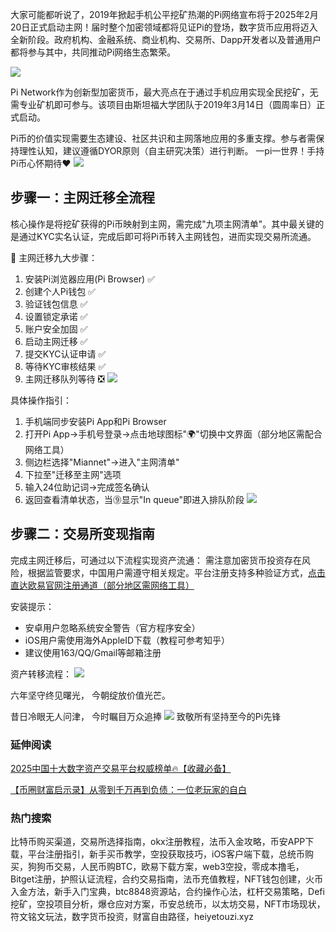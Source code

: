 大家可能都听说了，2019年掀起手机公平挖矿热潮的Pi网络宣布将于2025年2月20日正式启动主网！届时整个加密领域都将见证Pi的登场，数字货币应用将迈入全新阶段。政府机构、金融系统、商业机构、交易所、Dapp开发者以及普通用户都将参与其中，共同推动Pi网络生态繁荣。

![](https://fe095ec.webp.li/pi-coin-001.png)

Pi Network作为创新型加密货币，最大亮点在于通过手机应用实现全民挖矿，无需专业矿机即可参与。该项目由斯坦福大学团队于2019年3月14日（圆周率日）正式启动。

Pi币的价值实现需要生态建设、社区共识和主网落地应用的多重支撑。参与者需保持理性认知，建议遵循DYOR原则（自主研究决策）进行判断。
一pi一世界！手持Pi币心怀期待❤️
![](https://fe095ec.webp.li/pi-coin-002.png)


## 步骤一：主网迁移全流程

核心操作是将挖矿获得的Pi币映射到主网，需完成"九项主网清单"。其中最关键的是通过KYC实名认证，完成后即可将Pi币转入主网钱包，进而实现交易所流通。

🌟 主网迁移九大步骤：
1. 安装Pi浏览器应用(Pi Browser)        ✅
2. 创建个人Pi钱包                        ✅
3. 验证钱包信息                          ✅
4. 设置锁定承诺                          ✅
5. 账户安全加固                          ✅
6. 启动主网迁移                          ✅
7. 提交KYC认证申请                       ✅
8. 等待KYC审核结果                       ✅
9. 主网迁移队列等待                      ❎
![](https://fe095ec.webp.li/pi-coin-006.png)

具体操作指引：
1. 手机端同步安装Pi App和Pi Browser
2. 打开Pi App->手机号登录->点击地球图标"🌍"切换中文界面（部分地区需配合网络工具）
3. 侧边栏选择"Miannet"->进入"主网清单"
4. 下拉至"迁移至主网"选项
5. 输入24位助记词->完成签名确认
6. 返回查看清单状态，当⓽显示"In queue"即进入排队阶段
![](https://fe095ec.webp.li/pi-coin-005.png)


## 步骤二：交易所变现指南

完成主网迁移后，可通过以下流程实现资产流通：
需注意加密货币投资存在风险，根据监管要求，中国用户需遵守相关规定。平台注册支持多种验证方式，[点击直达欧易官网注册通道（部分地区需网络工具）](https://www.chouyi.world/zh-hans/join/18639032)

安装提示：
- 安卓用户忽略系统安全警告（官方程序安全）
- iOS用户需使用海外AppleID下载（教程可参考知乎）
- 建议使用163/QQ/Gmail等邮箱注册

资产转移流程：
![](https://fe095ec.webp.li/pi-coin-007.png)

六年坚守终见曙光，
今朝绽放价值光芒。

昔日冷眼无人问津，
今时瞩目万众追捧
![](https://fe095ec.webp.li/pi-coin-008.png)
致敬所有坚持至今的Pi先锋


### 延伸阅读
[2025中国十大数字资产交易平台权威榜单🔥【收藏必备】](https://btc8848.com/top-10-exchanges/)

[【币圈财富启示录】从零到千万再到负债：一位老玩家的自白](https://heiyetouzi.xyz/biquanstory001/)


### 热门搜索
比特币购买渠道，交易所选择指南，okx注册教程，法币入金攻略，币安APP下载，平台注册指引，新手买币教学，空投获取技巧，iOS客户端下载，总统币购买，狗狗币交易，人民币购BTC，欧易下载方案，web3空投，零成本撸毛，Bitget注册，护照认证流程，合约交易指南，法币充值教程，NFT钱包创建，火币入金方法，新手入门宝典，btc8848资源站，合约操作心法，杠杆交易策略，Defi挖矿，空投项目分析，爆仓应对方案，币安总统币，以太坊交易，NFT市场现状，符文铭文玩法，数字货币投资，财富自由路径，heiyetouzi.xyz